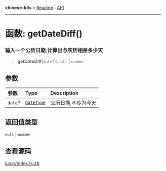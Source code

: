 **chinese-kits** • [Readme](../README.md) \| [API](../globals.md)

***

# 函数: getDateDiff()

### 输入一个公历日期,计算出与农历相差多少天

<a id="undefined" name="undefined"></a>

> **getDateDiff**(`date`?): `null` \| `number`

## 参数

| 参数 | Type | Description |
| :------ | :------ | :------ |
| `date`? | [`DateType`](../type-aliases/DateType.md) | 公历日期,不传为今天 |

## 返回值类型

`null` \| `number`

## 查看源码

[lunar/index.ts:48](https://github.com/hacxy/chinese-kits/blob/5c621ab0a6cec1eb5e94454c7b7c22a7620aec4b/src/lunar/index.ts#L48)
